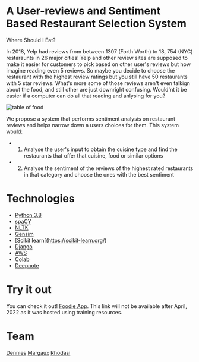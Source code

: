 # A User-reviews and Sentiment Based Restaurant Selection System

Where Should I Eat?

In 2018, Yelp had reviews from between 1307 (Forth Worth) to 18, 754 (NYC) restaraunts in 26 major cities! Yelp and other review sites are supposed to make it easier for customers to pick based on other user's reviews but how imagine reading even 5 reviews. So maybe you decide to choose the restaurant with the highest review ratings but you still have 50 restaurants with 5 star reviews. What's more some of those reviews aren't even talkign about the food, and still other are just downright confusing. Would'nt it be easier if a computer can do all that reading and anlysing for you?

![table of food](https://previews.123rf.com/images/libertos/libertos1108/libertos110800178/10306822-sirvi%C3%B3-una-comida-a-la-mesa-de-una-restaurante-.jpg)

We propose a system that performs sentiment analysis on restaurant reviews and helps narrow down a users choices for them. This system would:
* 1. Analyse the user's input to obtain the cuisine type and find the restaurants that offer that cuisine, food or similar options
* 2. Analyse the sentiment of the reviews of the highest rated restaurants in that category and choose the ones with the best sentiment

# Technologies
* [Python 3.8](https://www.python.org/downloads/release/python-380/)
* [spaCY](https://spacy.io/)
* [NLTK](https://www.nltk.org/)
* [Gensim](https://radimrehurek.com/gensim/)
* [Scikit learn[(https://scikit-learn.org/)
* [Django](https://www.djangoproject.com/)
* [AWS](https://aws.amazon.com/)
* [Colab](https://colab.research.google.com/)
* [Deepnote](https://deepnote.com/)

# Try it out
You can check it out! [Foodie App](http://ec2-52-90-233-21.compute-1.amazonaws.com/). This link will not be available after April, 2022 as it was hosted using training resources.

# Team
[Dennies](https://github.com/denniesbor)
[Margaux]()
[Rhodasi]()




